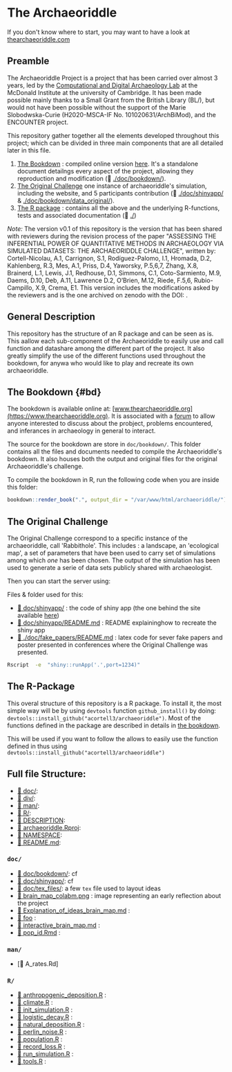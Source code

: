 # The Archaeoriddle

If you don't know where to start, you may want to have a look at [thearchaeoriddle.com](https://thearchaeoriddle.org/)

## Preamble

The Archaeoriddle Project is a project that has been carried over almost 3 years, led by the [Computational and Digital Archaeology Lab](https://www.arch.cam.ac.uk/research/laboratories/cdal) at the McDonald Institute at the university of Cambridge. It has been made possible mainly thanks to a Small Grant from the British Library (BL/), but would not have been possible without the support of the Marie Slobodwska-Curie (H2020-MSCA-IF No. 101020631/ArchBiMod), and the ENCOUNTER project.

This repository gather together all the elements developed throughout this project; which can be divided in three main components that are all detailed later in this file.

1. [The Bookdown](?tab=readme-ov-file#the-bookdown) : compiled online version [here](www.thearchaeoriddle.com). It's a standalone document detailngs every aspect of the project, allowing they reproduction and modification (:file_folder: [./doc/bookdown/](./doc/bookdown/)).
2. [The Original Challenge](?tab=readme-ov-file#the-original-challenge) one instance of archaeoriddle's simulation, including the website, and 5 participants contribution (:file_folder: [./doc/shinyapp/](./doc/shinyapp/) & [./doc/bookdown/data_original/](./doc/bookdown/data_original/)).
2. [The R package](?tab=readme-ov-file#the-r-package) : contains all the above and the underlying R-functions, tests and associated documentation (:file_folder: [./](./))


*Note:* The version v0.1 of this repository is the version that has been shared with reviewers during the revision process of the paper "ASSESSING THE INFERENTIAL POWER OF QUANTITATIVE METHODS IN ARCHAEOLOGY VIA SIMULATED DATASETS: THE ARCHAEORIDDLE CHALLENGE", written by:
Cortell-Nicolau, A.1, Carrignon, S.1, Rodíguez-Palomo, I.1, Hromada, D.2, Kahlenberg, R.3, Mes, A.1, Priss, D.4, Yaworsky, P.5,6,7, Zhang, X.8, Brainerd, L.1, Lewis, J.1, Redhouse, D.1, Simmons, C.1, Coto-Sarmiento, M.9, Daems, D.10, Deb, A.11, Lawrence D.2, O’Brien, M.12, Riede, F.5,6, Rubio-Campillo, X.9, Crema, E1.
This version includes the modifications asked by the reviewers and is the one archived on zenodo with the DOI: . 


## General Description

This repository has the structure of an R package and can be seen as is. This aallow each sub-component of the Archaeoriddle to easily use and call function and datashare among the different part of the project. It also greatly simplify the use of the different functions used throughout the bookdown, for anywa who would like to play and recreate its own archaeoriddle.


## The Bookdown {#bd}

The bookdown is available online at: [www.thearchaeoriddle.org](https://www.thearchaeoriddle.org). It is associated with a [forum](https://www.thearchaeoriddle.org/forum) to allow anyone interested to discuss about the probject, problems encountered, and inferances in archaeology in general to interact.

The source for the bookdown are store in `doc/bookdown/`.
This folder contains all the files and documents needed to compile the Archaeoriddle's bookdown. It also houses both the output and original files for the original Archaeoriddle's challenge.

To compile the bookdown in R, run the following code when you are inside this folder:

```R
bookdown::render_book(".", output_dir = "/var/www/html/archaeoriddle/")
```


## The Original Challenge 

The Original Challenge correspond to a specific instance of the archaeoriddle, call 'Rabbithole'. This includes : a landscape, an 'ecological map', a set of parameters that have been used to carry set of simulations among which  _one_ has been chosen. The output of the simulation has been used to generate a serie of data sets publicly shared with archaeologist.

Then you can start the server using:

Files & folder used for this:

- [:file_folder: doc/shinyapp/]() : the code of  shiny app (the one behind the site available [here](https://theia.arch.cam.ac.uk/archaeoriddle))
- [📄 doc/shinyapp/README.md]() : README explaininghow to recreate the shiny app
- [:file_folder: ./doc/fake_papers/README.md]() :  latex code for sever fake papers and poster presented in conferences where the Original Challenge was presented.

```bash
Rscript  -e  "shiny::runApp('.',port=1234)"
```


## The R-Package 

This overal structure of this repository is a R package. 
To install it, the most simple way will be by using `devtools` function `github_install()` by doing: `devtools::install_github("acortell3/archaeoriddle")`.
Most of the functions defined in the package are described in details in [the bookdown](https://www.thearchaeoriddle).

This will be used if you want to follow the  allows to easily use the function defined in  thus using `devtools::install_github("acortell3/archaeoriddle")` 




## Full file Structure:

- [:file_folder: doc/](./doc/./doc/):
- [:file_folder: div/](./div/./div/):
- [:file_folder: man/](./man/./man/):
- [:file_folder: R/](./R/.R/):
- [📄 DESCRIPTION](./DESCRIPTION):
- [📄 archaeoriddle.Rproj](./archaeoriddle.Rproj):
- [📄 NAMESPACE](./NAMESPACE):
- [📄 README.md](./README.md):


### `doc/`

- [:file_folder: doc/bookdown/](./doc/bookdown/./doc/bookdown/): cf 
- [:file_folder: doc/shinyapp/](./doc/shinyapp/./doc/shinyapp/): cf
- [:file_folder: doc/tex_files/](./doc/tex_files/./doc/tex_files/): a few `tex` file used to layout ideas
- [📄 brain_map_colabm.png](./brain_map_colabm.png) : image representing an early reflection about the project
- [📄 Explanation_of_ideas_brain_map.md](./Explanation_of_ideas_brain_map.md) :
- [📄 foo](./foo) :
- [📄 interactive_brain_map.md](./interactive_brain_map.md) :
- [📄 pop_id.Rmd](./pop_id.Rmd) :

### `man/`
- [📄 A_rates.Rd]

### `R/`

- [📄 anthropogenic_deposition.R](./anthropogenic_deposition.R) :
- [📄 climate.R](./climate.R) :
- [📄 init_simulation.R](./init_simulation.R) :
- [📄 logistic_decay.R](./logistic_decay.R) :
- [📄 natural_deposition.R](./natural_deposition.R) :
- [📄 perlin_noise.R](./perlin_noise.R) :
- [📄 population.R](./population.R) :
- [📄 record_loss.R](./record_loss.R) :
- [📄 run_simulation.R](./run_simulation.R) :
- [📄 tools.R](./tools.R) :



